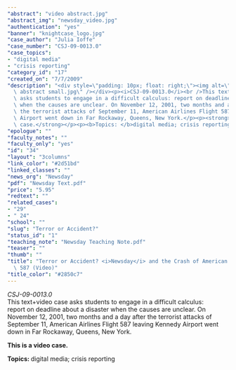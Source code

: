 ```yaml
---
"abstract": "video abstract.jpg"
"abstract_img": "newsday_video.jpg"
"authentication": "yes"
"banner": "knightcase_logo.jpg"
"case_author": "Julia Ioffe"
"case_number": "CSJ-09-0013.0"
"case_topics":
- "digital media"
- "crisis reporting"
"category_id": "17"
"created_on": "7/7/2009"
"description": "<div style=\"padding: 10px; float: right;\"><img alt=\"\" src=\"/casestudy/files/photos/345/video\
  \ abstract small.jpg\" /></div><p><i>CSJ-09-0013.0</i><br />This text+video case\
  \ asks students to engage in a difficult calculus: report on deadline about a disaster\
  \ when the causes are unclear. On November 12, 2001, two months and a day after\
  \ the terrorist attacks of September 11, American Airlines Flight 587 leaving Kennedy\
  \ Airport went down in Far Rockaway, Queens, New York.</p><p><strong>This is a video\
  \ case.</strong></p><p><b>Topics: </b>digital media; crisis reporting</p>"
"epologue": ""
"faculty_notes": ""
"faculty_only": "yes"
"id": "34"
"layout": "3columns"
"link_color": "#2d51bd"
"linked_classes": ""
"news_org": "Newsday"
"pdf": "Newsday Text.pdf"
"price": "5.95"
"redtext": ""
"related_cases":
- "29"
- " 24"
"school": ""
"slug": "Terror or Accident?"
"status_id": "1"
"teaching_note": "Newsday Teaching Note.pdf"
"teaser": ""
"thumb": ""
"title": "Terror or Accident? <i>Newsday</i> and the Crash of American Airlines Flight\
  \ 587 (Video)"
"title_color": "#2850c7"
---
```

<div style="padding: 10px; float: right;"><img alt="" src="/casestudy/files/photos/345/video abstract small.jpg" /></div><p><i>CSJ-09-0013.0</i><br />This text+video case asks students to engage in a difficult calculus: report on deadline about a disaster when the causes are unclear. On November 12, 2001, two months and a day after the terrorist attacks of September 11, American Airlines Flight 587 leaving Kennedy Airport went down in Far Rockaway, Queens, New York.</p><p><strong>This is a video case.</strong></p><p><b>Topics: </b>digital media; crisis reporting</p>
